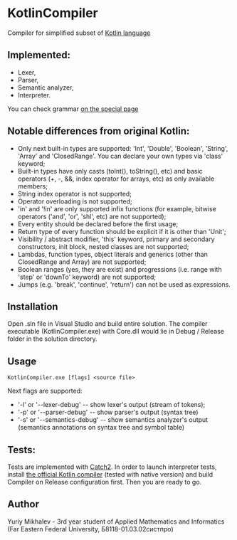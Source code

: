 # KotlinCompiler
Compiler for simplified subset of [Kotlin language](https://kotlinlang.org/spec/introduction.html)

## Implemented:
<ul>
  <li> Lexer, </li>
  <li> Parser, </li>
  <li> Semantic analyzer, </li>
  <li> Interpreter. </li>
</ul>

You can check grammar [on the special page](GRAMMAR.md)

## Notable differences from original Kotlin:
<ul>
	<li> Only next built-in types are supported: 'Int', 'Double', 'Boolean', 'String', 'Array' and 'ClosedRange'. You can declare your own types via 'class' keyword; </li>
	<li> Built-in types have only casts (toInt(), toString(), etc) and basic operators (+, -, &&, index operator for arrays, etc) as only available members; </li>
	<li> String index operator is not supported; </li>
	<li> Operator overloading is not supported; </li>
	<li> 'in' and '!in' are only supported infix functions (for example, bitwise operators ('and', 'or', 'shl', etc) are not supported); </li>
	<li> Every entity should be declared before the first usage; </li>
	<li> Return type of every function should be explicit if it is other than 'Unit'; </li>
	<li> Visibility / abstract modifier, 'this' keyword, primary and secondary constructors, init block, nested classes are not supported; </li>
	<li> Lambdas, function types, object literals and generics (other than ClosedRange and Array) are not supported; </li>
	<li> Boolean ranges (yes, they are exist) and progressions (i.e. range with 'step' or 'downTo' keyword) are not supported; </li>
	<li> Jumps (e.g. 'break', 'continue', 'return') can not be used as expressions. </li>
</ul>

## Installation
Open .sln file in Visual Studio and build entire solution. The compiler executable (KotlinCompiler.exe) with Core.dll would lie in Debug / Release folder in the solution directory.

## Usage
```
KotlinCompiler.exe [flags] <source file>
```
Next flags are supported:
<ul>
	<li> '-l' or '--lexer-debug' -- show lexer's output (stream of tokens); </li>
	<li> '-p' or '--parser-debug' -- show parser's output (syntax tree) </li>
	<li> '-s' or '--semantics-debug' -- show semantics analyzer's output (semantics annotations on syntax tree and symbol table) </li>
</ul>

## Tests:
Tests are implemented with [Catch2](https://github.com/catchorg/Catch2). In order to launch interpreter tests, install [the official Kotlin compiler](https://kotlinlang.org/docs/command-line.html#compile-a-library) (tested with native version) and build Compiler on Release configuration first. Then you are ready to go.

## Author
Yuriy Mikhalev - 3rd year student of Applied Mathematics and Informatics (Far Eastern Federal University, Б8118-01.03.02систпро)
